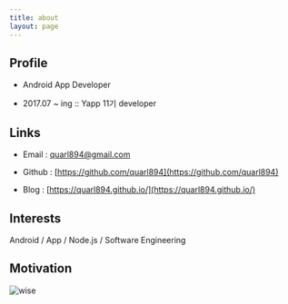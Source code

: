```yaml
---
title: about
layout: page
---
```


## Profile
- Android App Developer

- 2017.07 ~ ing :: Yapp 11기 developer

## Links

- Email : quarl894@gmail.com

- Github : [https://github.com/quarl894](https://github.com/quarl894)

- Blog : [https://quarl894.github.io/](https://quarl894.github.io/)


## Interests
Android / App / Node.js / Software Engineering

## Motivation

![wise](https://quarl894.github.io/assets/images/wise_saying.gif)